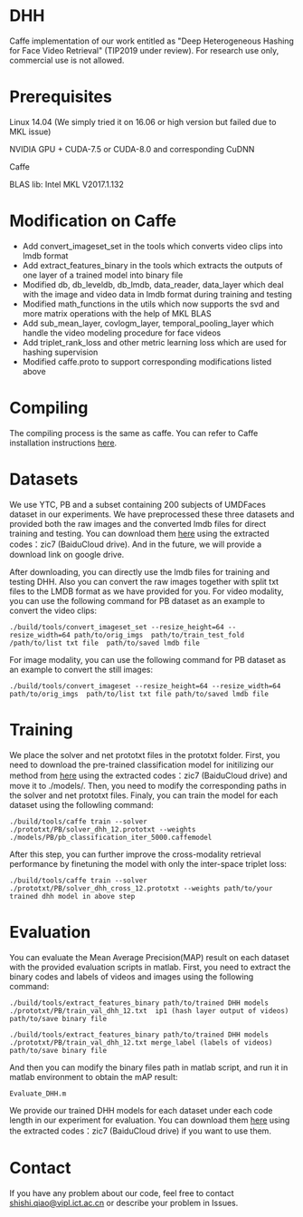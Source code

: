 # DHH
Caffe implementation of our work entitled as "Deep Heterogeneous Hashing for Face Video Retrieval" (TIP2019 under review). For research use only, commercial use is not allowed.

# Prerequisites
Linux 14.04 (We simply tried it on 16.06 or high version but failed due to MKL issue)

NVIDIA GPU + CUDA-7.5 or CUDA-8.0 and corresponding CuDNN

Caffe

BLAS lib: Intel MKL V2017.1.132

# Modification on Caffe
- Add convert_imageset_set in the tools which converts video clips into lmdb format
- Add extract_features_binary in the tools which extracts the outputs of one layer of a trained model into binary file
- Modified db, db_leveldb, db_lmdb, data_reader, data_layer which deal with the image and video data in lmdb format during training and testing 
- Modified math_functions in the utils which now supports the svd and more matrix operations with the help of MKL BLAS
- Add sub_mean_layer, covlogm_layer, temporal_pooling_layer which handle the video modeling procedure for face videos
- Add triplet_rank_loss and other metric learning loss which are used for hashing supervision
- Modified caffe.proto to support corresponding modifications listed above

# Compiling
The compiling process is the same as caffe. You can refer to Caffe installation instructions [here](http://caffe.berkeleyvision.org/installation.html).

# Datasets
We use YTC, PB and a subset containing 200 subjects of UMDFaces dataset in our experiments. We have preprocessed these three datasets and provided both the raw images and the converted lmdb files for direct training and testing. You can download them [here](https://pan.baidu.com/s/1lVWcqujE8kMUqQLTIAEBzw) using the extracted codes：zic7 (BaiduCloud drive). And in the future, we will provide a download link on google drive.

After downloading, you can directly use the lmdb files for training and testing DHH. Also you can convert the raw images together with split txt files to the LMDB format as we have provided for you.
For video modality, you can use the following command for PB dataset as an example to convert the video clips:
```
./build/tools/convert_imageset_set --resize_height=64 --resize_width=64 path/to/orig_imgs  path/to/train_test_fold  /path/to/list txt file  path/to/saved lmdb file
```
For image modality, you can use the following command for PB dataset as an example to convert the still images:
```
./build/tools/convert_imageset --resize_height=64 --resize_width=64 path/to/orig_imgs  path/to/list txt file path/to/saved lmdb file 
```

# Training
We place the solver and net prototxt files in the prototxt folder. First, you need to download the pre-trained classification model for initilizing our method from [here](https://pan.baidu.com/s/1lVWcqujE8kMUqQLTIAEBzw) using the extracted codes：zic7 (BaiduCloud drive) and move it to ./models/. Then, you need to modify the corresponding paths in the solver and net prototxt files. Finaly, you can train the model for each dataset using the followling command:
```
./build/tools/caffe train --solver ./prototxt/PB/solver_dhh_12.prototxt --weights ./models/PB/pb_classification_iter_5000.caffemodel
```

After this step, you can further improve the cross-modality retrieval performance by finetuning the model with only the inter-space triplet loss:
```
./build/tools/caffe train --solver ./prototxt/PB/solver_dhh_cross_12.prototxt --weights path/to/your trained dhh model in above step
```

# Evaluation
You can evaluate the Mean Average Precision(MAP) result on each dataset with the provided evaluation scripts in matlab. First, you need to extract the binary codes and labels of videos and images using the following command:
```
./build/tools/extract_features_binary path/to/trained DHH models ./prototxt/PB/train_val_dhh_12.txt  ip1 (hash layer output of videos) path/to/save binary file

./build/tools/extract_features_binary path/to/trained DHH models ./prototxt/PB/train_val_dhh_12.txt merge_label (labels of videos) path/to/save binary file 
```

And then you can modify the binary files path in matlab script, and run it in matlab environment to obtain the mAP result:
```
Evaluate_DHH.m
```

We provide our trained DHH models for each dataset under each code length in our experiment for evaluation. You can download them [here](https://pan.baidu.com/s/1lVWcqujE8kMUqQLTIAEBzw) using the extracted codes：zic7 (BaiduCloud drive) if you want to use them.

# Contact
If you have any problem about our code, feel free to contact shishi.qiao@vipl.ict.ac.cn or describe your problem in Issues.
